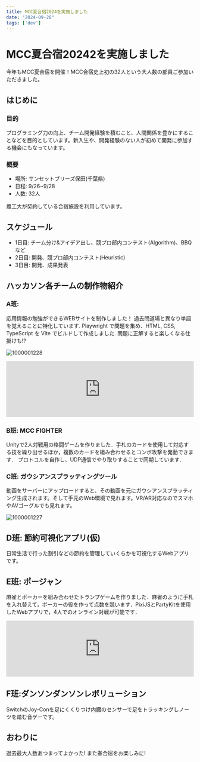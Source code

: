 ```yaml
---
title: MCC夏合宿2024を実施しました
date: "2024-09-28"
tags: ['dev']
---
```


# MCC夏合宿20242を実施しました

今年もMCC夏合宿を開催！MCC合宿史上初の32人という大人数の部員ご参加いただきました。

## はじめに

### 目的

プログラミング力の向上、チーム開発経験を積むこと、人間関係を豊かにすることなどを目的としています。新入生や、開発経験のない人が初めて開発に参加する機会にもなっています。

### 概要

- 場所: サンセットブリーズ保田(千葉県)
- 日程: 9/26~9/28
- 人数: 32人

農工大が契約している合宿施設を利用しています。

## スケジュール

- 1日目: チーム分け&アイデア出し、競プロ部内コンテスト(Algorithm)、BBQなど
- 2日目: 開発、競プロ部内コンテスト(Heuristic)
- 3日目: 開発、成果発表

## ハッカソン各チームの制作物紹介

### A班:

応用情報の勉強ができるWEBサイトを制作しました！ 過去問道場と異なり単語を覚えることに特化しています. Playwright で問題を集め、HTML, CSS, TypeScript を Vite でビルドして作成しました.  問題に正解すると楽しくなる仕掛けも!?

![1000001228](https://github.com/user-attachments/assets/91df687c-a889-4d96-a751-4bf9309d3266)

<iframe width="100%" height="auto" src="https://www.youtube.com/embed/VTkFJJxP_os?si=xhCuayJLu3iqKFyt" title="YouTube video player" frameborder="0" allow="accelerometer; autoplay; clipboard-write; encrypted-media; gyroscope; picture-in-picture; web-share" referrerpolicy="strict-origin-when-cross-origin" allowfullscreen></iframe>


### B班: MCC FIGHTER

Unityで2人対戦用の格闘ゲームを作りました．手札のカードを使用して対応する技を繰り出せるほか，複数のカードを組み合わせるとコンボ攻撃を発動できます．
プロトコルを自作し、UDP通信でやり取りすることで同期しています．

### C班: ガウシアンスプラッティングツール

動画をサーバーにアップロードすると、その動画を元にガウシアンスプラッティング生成されます。そして手元のWeb環境で見れます。VR/AR対応なのでスマホやAVゴーグルでも見れます。

![1000001227](https://github.com/user-attachments/assets/b9a1a177-42c6-4fac-beae-27057cf9b5c0)


## D班: 節約可視化アプリ(仮)

日常生活で行った割引などの節約を管理していくらかを可視化するWebアプリです。

## E班: ポージャン

麻雀とポーカーを組み合わせたトランプゲームを作りました．麻雀のように手札を入れ替えて，ポーカーの役を作って点数を競います．PixiJSとPartyKitを使用したWebアプリで，4人でのオンライン対戦が可能です．

<iframe width="100%" height="auto" src="https://www.youtube.com/embed/-6qSr8tLdRY?si=LfvAhhoUP5Sh239n" title="YouTube video player" frameborder="0" allow="accelerometer; autoplay; clipboard-write; encrypted-media; gyroscope; picture-in-picture; web-share" referrerpolicy="strict-origin-when-cross-origin" allowfullscreen></iframe>

## F班:ダンソンダンソンレボリューション

SwitchのJoy-Conを足にくくりつけ内臓のセンサーで足をトラッキングしノーツを踏む音ゲーです。

## おわりに

過去最大人数あつまってよかった! また春合宿をお楽しみに!
